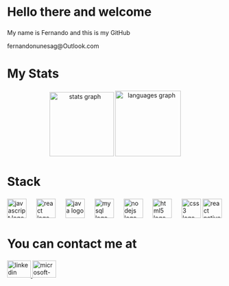 <h1 align="left">Hello there and welcome</h2>

###

<p align="left">My name is Fernando and this is my GitHub</p>
<p align="left">fernandonunesag@Outlook.com</p>


###

<h1 align="left">My Stats</h2>

###

<div align="center">
  <img src="https://github-readme-stats.vercel.app/api?username=FernandoNunesAguiar&hide_title=false&hide_rank=false&show_icons=true&include_all_commits=true&count_private=true&disable_animations=false&theme=ayu-mirage&locale=en&hide_border=false&order=1" height="150" alt="stats graph"  />
  <img src="https://github-readme-stats.vercel.app/api/top-langs?username=FernandoNunesAguiar&locale=en&hide_title=false&layout=compact&card_width=320&langs_count=5&theme=ayu-mirage&hide_border=false&order=2" height="153" alt="languages graph"  />
</div>

###

<h1 align="left">Stack</h2>

###

<div align="left">
  <img src="https://skillicons.dev/icons?i=js" height="45" alt="javascript logo"  />
  <img width="15" />
  <img src="https://skillicons.dev/icons?i=react" height="45" alt="react logo"  />
  <img width="15" />
  <img src="https://skillicons.dev/icons?i=java" height="45" alt="java logo"  />
  <img width="15" />
  <img src="https://skillicons.dev/icons?i=mysql" height="45" alt="mysql logo"  />
  <img width="15" />
  <img src="https://skillicons.dev/icons?i=nodejs" height="45" alt="nodejs logo"  />
  <img width="15" />
  <img src="https://skillicons.dev/icons?i=html" height="45" alt="html5 logo"  />
  <img width="15" />
  <img src="https://skillicons.dev/icons?i=css" height="45" alt="css3 logo"  />
  <img src="https://skillicons.dev/icons?i=react_native" height="45" alt="react native logo"  />
  <img width="15" />
</div>

###

<h1 align="left">You can contact me at</h2>

###

<div align="left">
  <a href="https://www.linkedin.com/in/fernandonunesdeaguiar" target="_blank">
    <img src="https://raw.githubusercontent.com/maurodesouza/profile-readme-generator/master/src/assets/icons/social/linkedin/default.svg" width="55" height="40" alt="linkedin logo"  />
  </a>
  <a href="fernandonunesag@outlook.com" target="_blank">
    <img src="https://raw.githubusercontent.com/maurodesouza/profile-readme-generator/master/src/assets/icons/social/microsoft-outlook/default.svg" width="55" height="40" alt="microsoft-outlook logo"  />
  </a>
</div>

###

